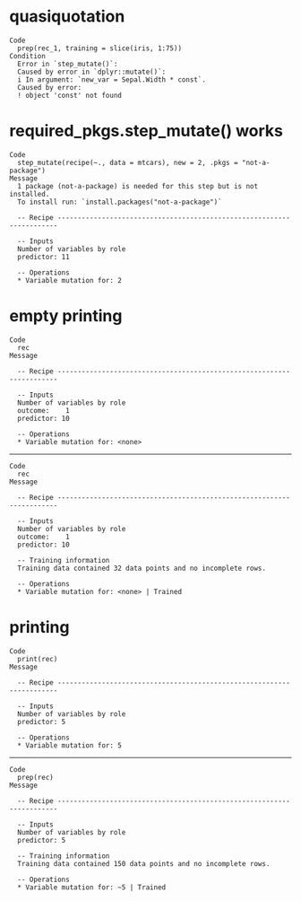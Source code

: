 # quasiquotation

    Code
      prep(rec_1, training = slice(iris, 1:75))
    Condition
      Error in `step_mutate()`:
      Caused by error in `dplyr::mutate()`:
      i In argument: `new_var = Sepal.Width * const`.
      Caused by error:
      ! object 'const' not found

# required_pkgs.step_mutate() works

    Code
      step_mutate(recipe(~., data = mtcars), new = 2, .pkgs = "not-a-package")
    Message
      1 package (not-a-package) is needed for this step but is not installed.
      To install run: `install.packages("not-a-package")`
      
      -- Recipe ----------------------------------------------------------------------
      
      -- Inputs 
      Number of variables by role
      predictor: 11
      
      -- Operations 
      * Variable mutation for: 2

# empty printing

    Code
      rec
    Message
      
      -- Recipe ----------------------------------------------------------------------
      
      -- Inputs 
      Number of variables by role
      outcome:    1
      predictor: 10
      
      -- Operations 
      * Variable mutation for: <none>

---

    Code
      rec
    Message
      
      -- Recipe ----------------------------------------------------------------------
      
      -- Inputs 
      Number of variables by role
      outcome:    1
      predictor: 10
      
      -- Training information 
      Training data contained 32 data points and no incomplete rows.
      
      -- Operations 
      * Variable mutation for: <none> | Trained

# printing

    Code
      print(rec)
    Message
      
      -- Recipe ----------------------------------------------------------------------
      
      -- Inputs 
      Number of variables by role
      predictor: 5
      
      -- Operations 
      * Variable mutation for: 5

---

    Code
      prep(rec)
    Message
      
      -- Recipe ----------------------------------------------------------------------
      
      -- Inputs 
      Number of variables by role
      predictor: 5
      
      -- Training information 
      Training data contained 150 data points and no incomplete rows.
      
      -- Operations 
      * Variable mutation for: ~5 | Trained

